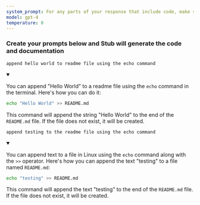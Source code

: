 ```yaml
---
system_prompt: For any parts of your response that include code, make sure to include the filename along with the backtick and the code snippets. For any environment variables, use stubuser and stubpassword as the login. For any commands, auto confirm any prompts on stdin. 
model: gpt-4
temperature: 0
---
```




### Create your prompts below and Stub will generate the code and documentation


```stub
append hello world to readme file using the echo command
```

<details open id="ce809e43e17ff50d7fb0368f2466a936">
<summary></summary>

You can append "Hello World" to a readme file using the `echo` command in the terminal. Here's how you can do it:

```bash
echo "Hello World" >> README.md
```

This command will append the string "Hello World" to the end of the `README.md` file. If the file does not exist, it will be created.
</details>























```stub
append testing to the readme file using the echo command
```

<details open id="66555b2d5203e7957e177b9d144d559d">
<summary></summary>

You can append text to a file in Linux using the `echo` command along with the `>>` operator. Here's how you can append the text "testing" to a file named `README.md`:

```bash
echo "testing" >> README.md
```

This command will append the text "testing" to the end of the `README.md` file. If the file does not exist, it will be created.
</details>

